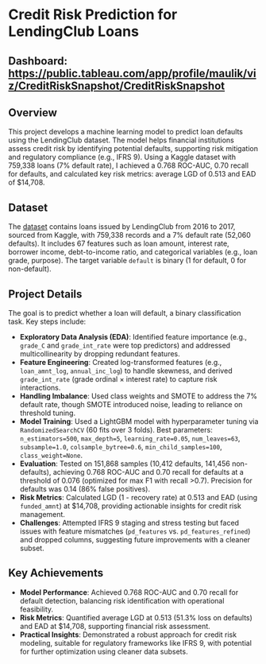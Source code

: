 # Credit Risk Prediction for LendingClub Loans

## Dashboard: https://public.tableau.com/app/profile/maulik/viz/CreditRiskSnapshot/CreditRiskSnapshot

## Overview

This project develops a machine learning model to predict loan defaults using the LendingClub dataset. The model helps financial institutions assess credit risk by identifying potential defaults, supporting risk mitigation and regulatory compliance (e.g., IFRS 9). Using a Kaggle dataset with 759,338 loans (7% default rate), I achieved a 0.768 ROC-AUC, 0.70 recall for defaults, and calculated key risk metrics: average LGD of 0.513 and EAD of $14,708.

## Dataset

The [dataset](https://www.kaggle.com/datasets/husainsb/lendingclub-issued-loans/data) contains loans issued by LendingClub from 2016 to 2017, sourced from Kaggle, with 759,338 records and a 7% default rate (52,060 defaults). It includes 67 features such as loan amount, interest rate, borrower income, debt-to-income ratio, and categorical variables (e.g., loan grade, purpose). The target variable `default` is binary (1 for default, 0 for non-default).

## Project Details

The goal is to predict whether a loan will default, a binary classification task. Key steps include:

- **Exploratory Data Analysis (EDA)**: Identified feature importance (e.g., `grade_C` and `grade_int_rate` were top predictors) and addressed multicollinearity by dropping redundant features.
- **Feature Engineering**: Created log-transformed features (e.g., `loan_amnt_log`, `annual_inc_log`) to handle skewness, and derived `grade_int_rate` (grade ordinal × interest rate) to capture risk interactions.
- **Handling Imbalance**: Used class weights and SMOTE to address the 7% default rate, though SMOTE introduced noise, leading to reliance on threshold tuning.
- **Model Training**: Used a LightGBM model with hyperparameter tuning via `RandomizedSearchCV` (60 fits over 3 folds). Best parameters: `n_estimators=500`, `max_depth=5`, `learning_rate=0.05`, `num_leaves=63`, `subsample=1.0`, `colsample_bytree=0.6`, `min_child_samples=100`, `class_weight=None`.
- **Evaluation**: Tested on 151,868 samples (10,412 defaults, 141,456 non-defaults), achieving 0.768 ROC-AUC and 0.70 recall for defaults at a threshold of 0.076 (optimized for max F1 with recall >0.7). Precision for defaults was 0.14 (86% false positives).
- **Risk Metrics**: Calculated LGD (1 - recovery rate) at 0.513 and EAD (using `funded_amnt`) at $14,708, providing actionable insights for credit risk management.
- **Challenges**: Attempted IFRS 9 staging and stress testing but faced issues with feature mismatches (`pd_features` vs. `pd_features_refined`) and dropped columns, suggesting future improvements with a cleaner subset.

## Key Achievements

- **Model Performance**: Achieved 0.768 ROC-AUC and 0.70 recall for default detection, balancing risk identification with operational feasibility.
- **Risk Metrics**: Quantified average LGD at 0.513 (51.3% loss on defaults) and EAD at $14,708, supporting financial risk assessment.
- **Practical Insights**: Demonstrated a robust approach for credit risk modeling, suitable for regulatory frameworks like IFRS 9, with potential for further optimization using cleaner data subsets.
